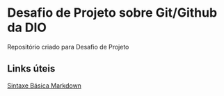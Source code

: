 # Desafio de Projeto sobre Git/Github da DIO
Repositório criado para Desafio de Projeto

## Links úteis
[Sintaxe Básica Markdown](https://www.markdownguide.org/basic-syntax/)

